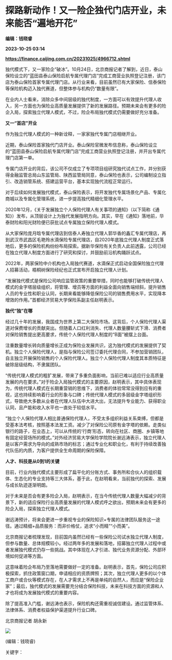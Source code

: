 # 探路新动作！又一险企独代门店开业，未来能否“遍地开花”
**编辑：钱晓睿**

**2023-10-25 03:14**

**https://finance.caijing.com.cn/20231025/4966712.shtml**

独代模式下，又一家险企“破冰”。10月24日，北京商报记者了解到，近日，泰山保险设立的“蓝田县泰山保险启航专属代理门店”完成工商营业执照登记注册，该门店为泰山保险首家专属代理门店。从行业来看，目前虽然已有大家保险、信泰保险等保险机构迈入独代赛道，但整体参与机构仍“数量有限”。

在业内人士看来，消除众多中间层级的独代制度，一方面可以有效提升代理人收入，另一方面也为保险业高质量发展提供了新的发展路径。预期未来会有更多的险企入局，探索独立代理人模式，不过，险企布局独代模式仍需要做好充分准备。

**又一“首店”开业**

作为独立代理人模式的一种新诠释，一家家独代专属门店相继开业。

近期，泰山保险首家独代门店开业。泰山保险官微发布信息称，泰山保险设立的“蓝田县泰山保险启航专属代理门店”完成工商营业执照登记注册，并开出专属代理门店第一单。

专属门店开业的背后，该公司不仅成立了专项项目组研究独代试点工作，并分别获得金融监管总局山东监管局、陕西监管局同意，泰山保险也表示，公司编制设立指引、改造销管系统、搭建运营平台，基本实现独代流程正常运行。

对于后续如何发展独代模式，泰山保险表示，将开发独代专属场景化产品、专属化商城以及专属化管理系统，进一步提高独代精细化管理水平。

2020年12月，《关于发展独立个人保险代理人有关事项的通知》（以下简称《通知》）发布，从顶层设计上为独代发展指明方向。其实，早在《通知》落地前，华泰财险和阳光财险便已获批试点专属独立保险代理人模式。

从大家保险庞月晗专属代理店到信泰人寿独立代理人郭华香的鑫汇专属代理店，再到武汉市武昌区毛艳玲水滴保险专属代理店，自2020年底独立代理人制度正式落地后，更多的保险机构纷纷布局探索。据新华保险有关负责人此前透露，公司已经在独立代理人制度方面进行了研究和探讨，并鼓励前沿机构踊跃试点。

2022年，两家保险中介机构也入局独代赛道，水滴保正式启动全国保险独立代理人招募活动，梧桐树保险经纪也正式宣布开启独立代理人计划。

“发展独代模式是保险公司响应监管政策的重要举措，同时也能够打破传统代理人模式的金字塔层级组织，将管理、增员等方面的利益全面向销售端倾斜，提升销售人员的专业性和职业认同，长期来看能够降低保险公司的销售费用水平，实现降本增效的作用。”首都经济贸易大学保险系副主任赵明表示。

**独代“独”在哪**

经过几十年的发展，我国成为世界上第二大保险市场。这背后，个人保险代理人渠道对保费增长的贡献突出。但随着人口红利消失、代理人数量腰斩式下滑、消费者对保险销售提出更高要求，传统个人保险代理人制度的“B面”被摆上台面。

注重数量增长转向质量增长正成为保险业发展共识，这为独代模式的发展提供了契机。独立个人保险代理人，是指与保险公司签订委托代理合同，不参加营销团队，自主独立开展保险销售的个人保险代理人。独立个人保险代理人制度其本质特征是破除层级结构，不隶属团队。

“传统代理人模式的粗犷发展，带来了多重负面影响，当前已难以适应行业高质量发展的内在要求。”对于险企入局独代模式的主要原因，赵明表示，其中具体表现为，传统代理人模式在长期重营销的思维下，消费者的体验常常没得到应有的重视，这也持续影响着行业的形象与口碑；传统代理人模式的多层级金字塔组织形式，导致绝大多数从业者在代理人队伍中大进大出，无法提升专业能力、获得职业认同，且产能和收入水平也一直处于较低水平。

“独立个人保险代理人相比普通保险代理人，不受太多组织利益关系束缚，但都是受基本法考核，按照基本法发工资。减少了对保险公司原有金字塔的依赖。走类似银行的路子，在业态上，可以从传统的‘行商’形态，转向在社区、商圈、乡镇等地有固定经营场所的模式。”对外经济贸易大学保险学院院长谢远涛表示，独立代理人是以客户需求为导向的成熟市场的标志；通过专业化和职业化，有利于持续改善独代队伍的内质，为客户提供全生命周期的保险保障。

**人才、科技是从0到1的关键**

目前，行业内独代模式主要形成了扁平化的分账方式、事务所和合伙人的组织载体、生态化的专业支持等三大体系，基于此，在赵明看来，当前独代的探索、发展与成长轨迹逐渐明朗。

对于未来是否会有更多险企入局，赵明表示，在当今传统代理人数量大幅减少的背景下，新的适应保险行业高质量发展的代理人模式呼之欲出，预期未来会有更多的险企入局，探索独立代理人模式。

谢远涛预计，将来会更进一步重视专业的保险知识+专属的法律团队服务这一途径。通过精细+品质服务：而非价格仗，追求“小而精”“小而美”。

北京商报记者梳理发现，目前国内虽然已经有一些保险公司试水独立代理人制度，但参与数量、总体规模较小。经过两年多的发展和落地，招募独立代理人过程中或者发展独代模式仍存一些挑战。其中体现在人才引进、独代业务资源分配、外部环境如何促进等方面。

这意味着险企布局乃至落地需要做好一定的准备。赵明表示，首先，保险公司应积极探索，抓住政策窗口期，申请相应的资质牌照；其次，独立代理人更多的以个体工商户或合伙等模式存在，在人才需求上不再是单纯的自然人，而应是“保险企业家”；最后，独代模式的发展需要充分结合保险科技，未来在科技方面的资源和人才也将成为发展独代模式的重要内容。

除了提高准入门槛，谢远涛也表示，保险机构还需重视诚信建设。通过监管体系、法律体系、消费者权益保护渠道提升行业口碑。

北京商报记者 胡永新

![](https://tx1.cdn.caijing.com.cn/2014-03-27/114048455.jpg)

(编辑：钱晓睿)

关键字：